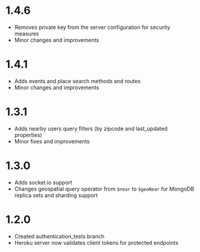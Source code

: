 # 1.4.6

- Removes private key from the server configuration for security measures
- Minor changes and improvements

# 1.4.1

- Adds events and place search methods and routes
- Minor changes and improvements

# 1.3.1

- Adds nearby users query filters (by zipcode and last_updated properties)
- Minor fixes and improvements

# 1.3.0

- Adds socket.io support
- Changes geospatial query operator from `$near` to `$geoNear` for MongoDB replica sets and sharding support

# 1.2.0

- Created authentication_tests branch
- Heroku server now validates client tokens for protected endpoints
